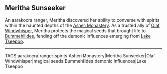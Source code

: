 ## Meritha Sunseeker

An aarakocra ranger, Meritha discovered her ability to converse with spirits within the haunted depths of the [Ashen Monastery](../Places/Ashen%20Monastery.md). As a trusted ally of [Olaf Windwhisper](Olaf%20Windwhisper.md), Meritha protects the magical seeds that brought life to [Bummehilldes](../Places/Bummehilldes.md), fending off the demonic influences emerging from [Lake Tseepoo](../Places/Lake%20Tseepoo.md).



---

TAGS:aarakocra|ranger|spirits|Ashen Monastery|Meritha Sunseeker|Olaf Windwhisper|magical seeds|Bummehilldes|demonic influences|Lake Tseepoo
